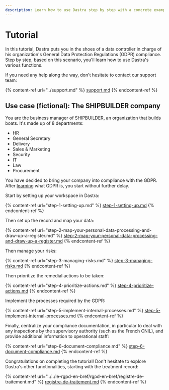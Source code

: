 ```yaml
---
description: Learn how to use Dastra step by step with a concrete example.
---
```


# Tutorial

In this tutorial, Dastra puts you in the shoes of a data controller in charge of his organization's General Data Protection Regulations (GDPR) compliance. Step by step, based on this scenario, you'll learn how to use Dastra's various functions.

If you need any help along the way, don't hesitate to contact our support team:

{% content-ref url="../support.md" %}
[support.md](../support.md)
{% endcontent-ref %}

## Use case (fictional): The SHIPBUILDER company

You are the business manager of SHIPBUILDER, an organization that builds boats. It's made up of 8 departments:

* HR
* General Secretary
* Delivery
* Sales & Marketing
* Security
* IT
* Law
* Procurement

You have decided to bring your company into compliance with the GDPR. After [learning](https://www.cnil.fr/en/sheet-ndeg0-develop-compliance-gdpr) what GDPR is, you start without further delay.

Start by setting up your workspace in Dastra:

{% content-ref url="step-1-setting-up.md" %}
[step-1-setting-up.md](step-1-setting-up.md)
{% endcontent-ref %}

Then set up the record and map your data:

{% content-ref url="step-2-map-your-personal-data-processing-and-draw-up-a-register.md" %}
[step-2-map-your-personal-data-processing-and-draw-up-a-register.md](step-2-map-your-personal-data-processing-and-draw-up-a-register.md)
{% endcontent-ref %}

Then manage your risks:

{% content-ref url="step-3-managing-risks.md" %}
[step-3-managing-risks.md](step-3-managing-risks.md)
{% endcontent-ref %}

Then prioritize the remedial actions to be taken:

{% content-ref url="step-4-prioritize-actions.md" %}
[step-4-prioritize-actions.md](step-4-prioritize-actions.md)
{% endcontent-ref %}

Implement the processes required by the GDPR:

{% content-ref url="step-5-implement-internal-processes.md" %}
[step-5-implement-internal-processes.md](step-5-implement-internal-processes.md)
{% endcontent-ref %}

Finally, centralize your compliance documentation, in particular to deal with any inspections by the supervisory authority (such as the French CNIL), and provide additional information to operational staff:

{% content-ref url="step-6-document-compliance.md" %}
[step-6-document-compliance.md](step-6-document-compliance.md)
{% endcontent-ref %}

Congratulations on completing the tutorial! Don't hesitate to explore Dastra's other functionalities, starting with the treatment record:

{% content-ref url="../../le-rgpd-en-bref/rgpd-en-bref/registre-de-traitement.md" %}
[registre-de-traitement.md](../../le-rgpd-en-bref/rgpd-en-bref/registre-de-traitement.md)
{% endcontent-ref %}
